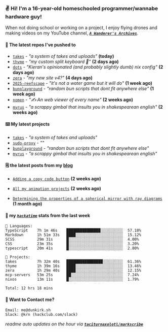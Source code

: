 ### ✌️ Hi! I'm a 16-year-old homeschooled programmer/wannabe hardware guy!

When not doing school or working on a project, I enjoy flying drones and making videos on my YouTube channel, [**_`A Wanderer's Archives`_**](https://youtube.com/@wanderer.archives).

#### 👷 The latest repos I've pushed to

- [`takes`](https://github.com/taciturnaxolotl/takes) - _"a system of takes and uploads"_ **(today)**
- [`thyme`](https://github.com/taciturnaxolotl/thyme) - _"my custom split keyboard 🫶"_ **(2 days ago)**
- [`dots`](https://github.com/taciturnaxolotl/dots) - _"Kieran's opinionated (and probably slightly dumb) nix config"_ **(2 days ago)**
- [`zera`](https://github.com/taciturnaxolotl/zera) - _"my new site v4?"_ **(4 days ago)**
- [`2025-reefscape`](https://github.com/df1317/2025-reefscape) - _"it's not a water game but it will do"_ **(1 week ago)**
- [`bunplayground`](https://github.com/taciturnaxolotl/bunplayground) - _"random bun scripts that dont fit anywhere else"_ **(1 week ago)**
- [`nomen`](https://github.com/aramshiva/nomen) - _"✍️ An web viewer of every name"_ **(2 weeks ago)**
- [`myrus`](https://github.com/taciturnaxolotl/myrus) - _"a scrappy gimbal that insults you in shakespearean english"_ **(2 weeks ago)**

#### ⌨️ My latest projects

- [`takes`](https://github.com/taciturnaxolotl/takes) - _"a system of takes and uploads"_
- [`sudo-proxy`](https://github.com/taciturnaxolotl/sudo-proxy) - _""_
- [`bunplayground`](https://github.com/taciturnaxolotl/bunplayground) - _"random bun scripts that dont fit anywhere else"_
- [`myrus`](https://github.com/taciturnaxolotl/myrus) - _"a scrappy gimbal that insults you in shakespearean english"_

#### 🗒️ the latest posts from my [blog](https://dunkirk.sh)

- [`Adding a copy code button`](https://dunkirk.sh/blog/adding-a-copy-button/) **(2 weeks ago)**

- [`All my animation projects`](https://dunkirk.sh/blog/my-animations/) **(2 weeks ago)**

- [`Determining the properties of a spherical mirror with ray diagrams`](https://dunkirk.sh/blog/spherical-ray-diagrams/) **(1 month ago)**



#### 📡 my [_`hackatime`_](https://waka.hackclub.com) stats from the last week

```text
💾 Languages:
TypeScript    7h 1m 46s    ███████████████░░░░░░░░░░  57.18%
Markdown      1h 51m 33s   ████░░░░░░░░░░░░░░░░░░░░░  15.12%
SCSS          29m 31s      █░░░░░░░░░░░░░░░░░░░░░░░░  4.00%
CSS           23m 35s      █░░░░░░░░░░░░░░░░░░░░░░░░  3.20%
typescript    20m 41s      █░░░░░░░░░░░░░░░░░░░░░░░░  2.80%

💼 Projects:
takes         7h 32m 40s   ████████████████░░░░░░░░░  61.36%
thyme         1h 39m 16s   ████░░░░░░░░░░░░░░░░░░░░░  13.46%
zera          1h 29m 40s   ████░░░░░░░░░░░░░░░░░░░░░  12.15%
mcp-servers   53m 25s      ██░░░░░░░░░░░░░░░░░░░░░░░  7.24%
nixos         13m 11s      █░░░░░░░░░░░░░░░░░░░░░░░░  1.79%

Total: 12 hrs 18 mins
```

#### 📮 Want to Contact me?

```text
Email: me@dunkirk.sh
Slack: @krn (hackclub.com/slack)
```

_readme auto updates on the hour via [**`taciturnaxolotl/markscribe`**](https://github.com/taciturnaxolotl/markscribe)_
